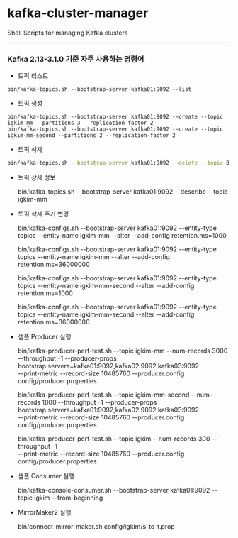 # kafka-cluster-manager
Shell Scripts for managing Kafka clusters

---

### Kafka 2.13-3.1.0 기준 자주 사용하는 명령어

- 토픽 리스트
```shell script
bin/kafka-topics.sh --bootstrap-server kafka01:9092 --list
```


- 토픽 생성
```shell
bin/kafka-topics.sh --bootstrap-server kafka01:9092 --create --topic igkim-mm --partitions 3 --replication-factor 2
bin/kafka-topics.sh --bootstrap-server kafka01:9092 --create --topic igkim-mm-second --partitions 2 --replication-factor 2
```
       
    
- 토픽 삭제
```bash
bin/kafka-topics.sh --bootstrap-server kafka01:9092 --delete --topic B.*
```
    

- 토픽 상세 정보

    bin/kafka-topics.sh --bootstrap-server kafka01:9092 --describe --topic igkim-mm

- 토픽 삭제 주기 변경

    bin/kafka-configs.sh --bootstrap-server kafka01:9092 --entity-type topics --entity-name igkim-mm --alter --add-config retention.ms=1000

    bin/kafka-configs.sh --bootstrap-server kafka01:9092 --entity-type topics --entity-name igkim-mm --alter --add-config retention.ms=36000000

    bin/kafka-configs.sh --bootstrap-server kafka01:9092 --entity-type topics --entity-name igkim-mm-second --alter --add-config retention.ms=1000

    bin/kafka-configs.sh --bootstrap-server kafka01:9092 --entity-type topics --entity-name igkim-mm-second --alter --add-config retention.ms=36000000

- 샘플 Producer 실행

    bin/kafka-producer-perf-test.sh --topic igkim-mm --num-records 3000 --throughput -1 --producer-props bootstrap.servers=kafka01:9092,kafka02:9092,kafka03:9092 \
 --print-metric --record-size 10485760 --producer.config config/producer.properties

    bin/kafka-producer-perf-test.sh --topic igkim-mm-second --num-records 1000 --throughput -1 --producer-props bootstrap.servers=kafka01:9092,kafka02:9092,kafka03:9092 \
 --print-metric --record-size 10485760 --producer.config config/producer.properties

    bin/kafka-producer-perf-test.sh --topic igkim --num-records 300 --throughput -1 \
 --print-metric --record-size 10485760 --producer.config config/producer.properties

- 샘플 Consumer 실행

    bin/kafka-console-consumer.sh --bootstrap-server kafka01:9092 --topic igkim --from-beginning

- MirrorMaker2 실행

    bin/connect-mirror-maker.sh config/igkim/s-to-t.prop
